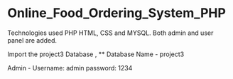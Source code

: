 # Online_Food_Ordering_System_PHP
Technologies used  PHP HTML, CSS and MYSQL. Both admin and user panel are added.

Import the project3 Database , ** Database Name - project3

Admin - Username: admin password: 1234
